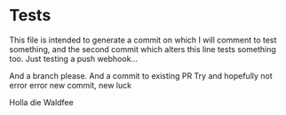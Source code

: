 # Tests


This file is intended to generate a commit on which I will comment to test something, and the second commit which alters this line tests something too.
Just testing a push webhook...

And a branch please. 
And a commit to existing PR
Try and hopefully not error
error
new commit, new luck

Holla die Waldfee
